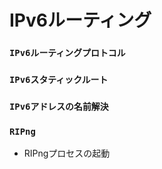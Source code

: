 # IPv6ルーティング

### `IPv6ルーティングプロトコル`


### `IPv6スタティックルート`


### `IPv6アドレスの名前解決`


### `RIPng`


- RIPngプロセスの起動
